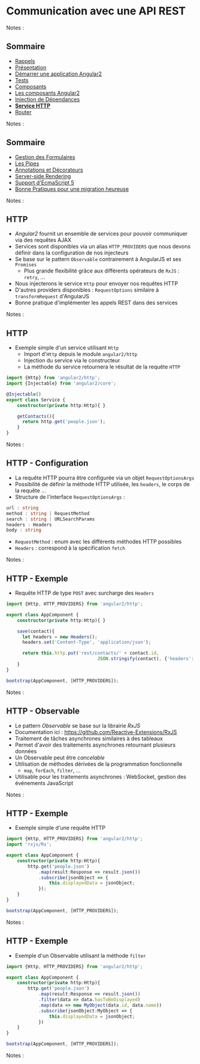 # Communication avec une API REST

<!-- .slide: class="page-title" -->

Notes :



## Sommaire

<!-- .slide: class="toc" -->

- [Rappels](#/1)
- [Présentation](#/2)
- [Démarrer une application Angular2](#/3)
- [Tests](#/4)
- [Composants](#/5)
- [Les composants Angular2](#/6)
- [Injection de Dépendances](#/7)
- **[Service HTTP](#/8)**
- [Router](#/9)

Notes :



## Sommaire

<!-- .slide: class="toc" -->

- [Gestion des Formulaires](#/10)
- [Les Pipes](#/11)
- [Annotations et Décorateurs](#/12)
- [Server-side Rendering](#/13)
- [Support d'EcmaScript 5](#/14)
- [Bonne Pratiques pour une migration heureuse](#/15)

Notes :



## HTTP

- *Angular2* fournit un ensemble de services pour pouvoir communiquer via des requêtes AJAX
- Services sont disponibles via un alias `HTTP_PROVIDERS` que nous devons définir dans la configuration de nos injecteurs
- Se base sur le pattern `Observable` contrairement à AngularJS et ses `Promises`
  - Plus grande flexibilité grâce aux différents opérateurs de `RxJS` : `retry`, ...
- Nous injecterons le service `Http` pour envoyer nos requêtes HTTP
- D'autres providers disponibles : `RequestOptions` similaire à `transformRequest` d'AngularJS
- Bonne pratique d'implémenter les appels REST dans des services

Notes :



## HTTP

- Exemple simple d'un service utilisant `Http`
  - Import d'`Http` depuis le module `angular2/http`
  - Injection du service via le constructeur
  - La méthode du service retournera le résultat de la requête `HTTP`

```typescript
import {Http} from 'angular2/http';
import {Injectable} from 'angular2/core';

@Injectable()
export class Service {
    constructor(private http:Http){ }

    getContacts(){
      return http.get('people.json');
    }
}
```

Notes :



## HTTP - Configuration

- La requête HTTP pourra être configurée via un objet `RequestOptionsArgs`
- Possibilité de définir la méthode HTTP utilisée, les `headers`, le corps de la requête ...
- Structure de l'interface `RequestOptionsArgs` :

```typescript
url : string
method : string | RequestMethod
search : string | URLSearchParams
headers : Headers
body : string
```

- `RequestMethod` : enum avec les différents méthodes HTTP possibles
- `Headers` : correspond à la spécification `fetch`

Notes :



## HTTP - Exemple

- Requête HTTP de type `POST` avec surcharge des `Headers`

```typescript
import {Http, HTTP_PROVIDERS} from 'angular2/http';

export class AppComponent {
    constructor(private http:Http){ }

    save(contact){
      let headers = new Headers();
      headers.set('Content-Type', 'application/json');

      return this.http.put('rest/contacts/' + contact.id,
                                  JSON.stringify(contact), {'headers': headers});
    }
}

bootstrap(AppComponent, [HTTP_PROVIDERS]);
```

Notes :



## HTTP - Observable

- Le pattern *Observable* se base sur la librairie *RxJS*
- Documentation ici : https://github.com/Reactive-Extensions/RxJS
- Traitement de tâches asynchrones similaires à des tableaux
- Permet d'avoir des traitements asynchrones retournant plusieurs données
- Un Observable peut être *cancelable*
- Utilisation de méthodes dérivées de la programmation fonctionnelle
    - `map`, `forEach`, `filter`, ...
- Utilisable pour les traitements asynchrones : WebSocket, gestion des événements JavaScript

Notes :



## HTTP - Exemple

- Exemple simple d'une requête HTTP

```typescript
import {Http, HTTP_PROVIDERS} from 'angular2/http';
import 'rxjs/Rx';

export class AppComponent {
    constructor(private http:Http){
        http.get('people.json')
            .map(result:Response => result.json())
            .subscribe(jsonObject => {
                this.displayedData = jsonObject;
            });
    }
}

bootstrap(AppComponent, [HTTP_PROVIDERS]);
```

Notes :



## HTTP - Exemple

- Exemple d'un Observable utilisant la méthode `filter`

```typescript
import {Http, HTTP_PROVIDERS} from 'angular2/http';

export class AppComponent {
    constructor(private http:Http){
        http.get('people.json')
            .map(result:Response => result.json())
            .filter(data => data.hasToBeDisplayed)
            .map(data => new MyObject(data.id, data.name))
            .subscribe(jsonObject:MyObject => {
                this.displayedData = jsonObject;
            })
    }
}

bootstrap(AppComponent, [HTTP_PROVIDERS]);
```

Notes :



<!-- .slide: class="page-questions" -->
